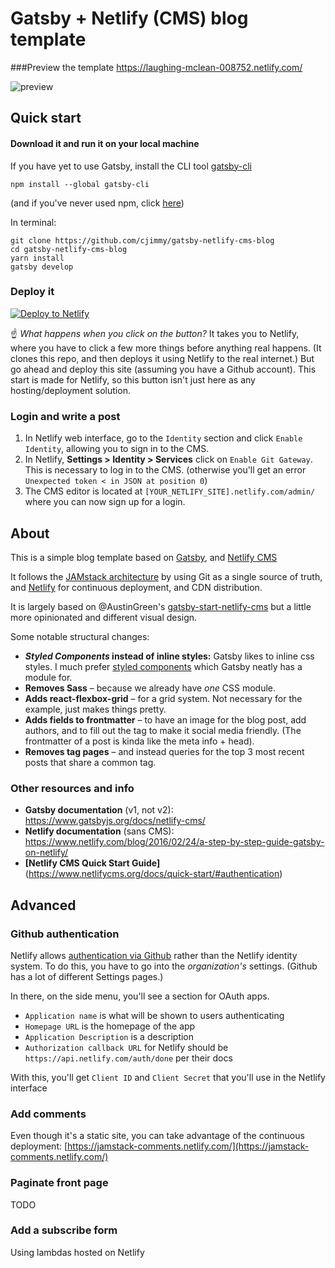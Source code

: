 # Gatsby + Netlify (CMS) blog template

###Preview the template
https://laughing-mclean-008752.netlify.com/

![preview](https://laughing-mclean-008752.netlify.com/preview.png)

## Quick start

#### Download it and run it on your local machine

If you have yet to use Gatsby, install the CLI tool [gatsby-cli](https://github.com/gatsbyjs/gatsby/tree/master/packages/gatsby-cli)

```
npm install --global gatsby-cli
```
(and if you've never used npm, click [here](https://www.npmjs.com/get-npm))

In terminal:
```
git clone https://github.com/cjimmy/gatsby-netlify-cms-blog
cd gatsby-netlify-cms-blog
yarn install
gatsby develop
```

### Deploy it
[![Deploy to Netlify](https://www.netlify.com/img/deploy/button.svg)](https://app.netlify.com/start/deploy?repository=https://github.com/cjimmy/gatsby-netlify-cms-blog)

☝️ _What happens when you click on the button?_ It takes you to Netlify, where you have to click a few more things before anything real happens. (It clones this repo, and then deploys it using Netlify to the real internet.) But go ahead and deploy this site (assuming you have a Github account). This start is made for Netlify, so this button isn't just here as any hosting/deployment solution.

### Login and write a post
1. In Netlify web interface, go to the `Identity` section and click  `Enable Identity`, allowing you to sign in to the CMS.
2. In Netlify, **Settings > Identity > Services** click on `Enable Git Gateway`. This is necessary to log in to the CMS. (otherwise you'll get an error `Unexpected token < in JSON at position 0`)
3. The CMS editor is located at `[YOUR_NETLIFY_SITE].netlify.com/admin/` where you can now sign up for a login.

## About
This is a simple blog template based on [Gatsby](https://www.gatsbyjs.org/), and [Netlify CMS](https://www.netlifycms.org)

It follows the [JAMstack architecture](https://jamstack.org) by using Git as a single source of truth, and [Netlify](https://www.netlify.com) for continuous deployment, and CDN distribution.

It is largely based on @AustinGreen's [gatsby-start-netlify-cms](https://github.com/AustinGreen/gatsby-starter-netlify-cms) but a little more opinionated and different visual design.

Some notable structural changes:
* **_Styled Components_ instead of inline styles:** Gatsby likes to inline css styles. I much prefer [styled components](https://www.styled-components.com/) which Gatsby neatly has a module for.
* **Removes Sass** – because we already have _one_ CSS module.
* **Adds react-flexbox-grid** – for a grid system. Not necessary for the example, just makes things pretty.
* **Adds fields to frontmatter** – to have an image for the blog post, add authors, and to fill out the <head> tag to make it social media friendly. (The frontmatter of a post is kinda like the meta info + head).
* **Removes tag pages** – and instead queries for the top 3 most recent posts that share a common tag.

### Other resources and info
* **Gatsby documentation** (v1, not v2): <https://www.gatsbyjs.org/docs/netlify-cms/>
* **Netlify documentation** (sans CMS): <https://www.netlify.com/blog/2016/02/24/a-step-by-step-guide-gatsby-on-netlify/>
* **[Netlify CMS Quick Start Guide]** (https://www.netlifycms.org/docs/quick-start/#authentication)

## Advanced

### Github authentication
Netlify allows [authentication via Github](https://www.netlifycms.org/docs/authentication-backends/) rather than the Netlify identity system. To do this, you have to go into the _organization's_ settings. (Github has a lot of different Settings pages.)

In there, on the side menu, you'll see a section for OAuth apps.
* `Application name` is what will be shown to users authenticating
* `Homepage URL` is the homepage of the app
* `Application Description` is a description
* `Authorization callback URL` for Netlify should be `https://api.netlify.com/auth/done` per their docs

With this, you'll get `Client ID` and `Client Secret` that you'll use in the Netlify interface

### Add comments
Even though it's a static site, you can take advantage of the continuous deployment: [https://jamstack-comments.netlify.com/](https://jamstack-comments.netlify.com/)

### Paginate front page
TODO

### Add a subscribe form
Using lambdas hosted on Netlify
